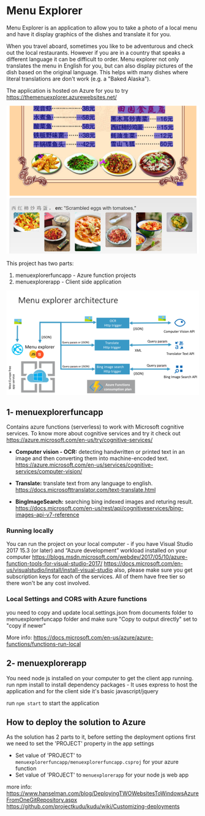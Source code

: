 # Menu Explorer
Menu Explorer is an application to allow you to take a photo of a local menu and have it display graphics of the dishes and translate it for you.

When you travel aboard, sometimes you like to be adventurous and check out the local restaurants. However if you are in a country that speaks a different language it can be difficult to order. Menu explorer not only translates the menu in English for you, but can also display pictures of the dish based on the original language. This helps with many dishes where literal translations are don't work (e.g. a "Baked Alaska"). 

The application is hosted on Azure for you to try https://themenuexplorer.azurewebsites.net/ 

![example of displaying translated menu with photos of the dish](/documents/MenuExplorer1.PNG)

This project has two parts:
1. menuexplorerfuncapp - Azure function projects
2. menuexplorerapp - Client side application

![architecture diagram](/documents/MenuExplorer.PNG)

## 1- menuexplorerfuncapp
Contains azure functions (serverless) to work with Microsoft cognitive services. To know more about cognitive services and try it check out  https://azure.microsoft.com/en-us/try/cognitive-services/


- **Computer vision - OCR:** detecting handwritten or printed text in an image and then converting them into machine-encoded text. https://azure.microsoft.com/en-us/services/cognitive-services/computer-vision/

- **Translate:** translate text from any language to english. https://docs.microsofttranslator.com/text-translate.html

- **BingImageSearch:** searching bing indexed images and returing result. 
https://docs.microsoft.com/en-us/rest/api/cognitiveservices/bing-images-api-v7-reference

### Running locally
You can run the project on your local computer - if you have Visual Studio 2017 15.3 (or later) and “Azure development” workload installed on your computer 
https://blogs.msdn.microsoft.com/webdev/2017/05/10/azure-function-tools-for-visual-studio-2017/
https://docs.microsoft.com/en-us/visualstudio/install/install-visual-studio
also, please make sure you get subscription keys for each of the services. All of them have free tier so there won't be any cost involved.

### Local Settings and CORS with Azure functions 

you need to copy and update local.settings.json from documents folder to menuexplorerfuncapp folder and make sure "Copy to output directly" set to "copy if newer"

More info: https://docs.microsoft.com/en-us/azure/azure-functions/functions-run-local


## 2- menuexplorerapp

You need node js installed on your computer to get the client app running. 
run npm install to install dependency packages - It uses express to host the application and for the client side it's basic javascript/jquery 

run ```npm start``` to start the application 

## How to deploy the solution to Azure

As the solution has 2 parts to it, before setting the deployment options first we need to set the 'PROJECT' property in the app settings

- Set value of 'PROJECT' to ```menuexplorerfuncapp/menuexplorerfuncapp.csproj``` for your azure function
- Set value of 'PROJECT' to ```menuexplorerapp``` for your node js web app

more info:
https://www.hanselman.com/blog/DeployingTWOWebsitesToWindowsAzureFromOneGitRepository.aspx
https://github.com/projectkudu/kudu/wiki/Customizing-deployments
